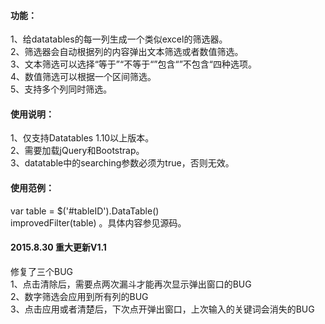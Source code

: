 <h4>功能：</h4>
<p>
1、给datatables的每一列生成一个类似excel的筛选器。</br>
2、筛选器会自动根据列的内容弹出文本筛选或者数值筛选。</br>
3、文本筛选可以选择“等于”“不等于“”包含“”不包含“四种选项。</br>
4、数值筛选可以根据一个区间筛选。</br>
5、支持多个列同时筛选。</br>
</p>

<h4>使用说明：</h4>
<p>
1、仅支持Datatables 1.10以上版本。</br>
2、需要加载jQuery和Bootstrap。</br>
3、datatable中的searching参数必须为true，否则无效。
</p>

<h4>使用范例：</h4>
<p>
var table = $('#tableID').DataTable()</br>
improvedFilter(table) 。具体内容参见源码。
</p>

<h4>2015.8.30 重大更新V1.1</h4>
修复了三个BUG</br>
1、点击清除后，需要点两次漏斗才能再次显示弹出窗口的BUG</br>
2、数字筛选会应用到所有列的BUG</br>
3、点击应用或者清楚后，下次点开弹出窗口，上次输入的关键词会消失的BUG
